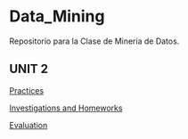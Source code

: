 # Data_Mining
Repositorio para la Clase de Minería de Datos.


## UNIT 2

[Practices](https://github.com/Marquez99/Data_Mining/blob/Unit_1/Practices/Readme.md)

[Investigations and Homeworks](https://github.com/Marquez99/Data_Mining/tree/Unit_1/Investigations%20and%20Homeworks)

[Evaluation](https://github.com/Marquez99/Data_Mining/tree/Unit_1/Evaluacion)

